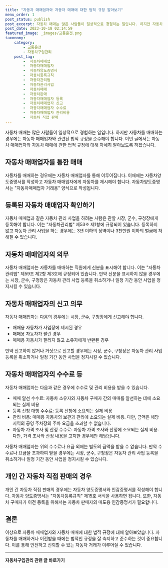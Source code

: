 ```yaml
---
title: "자동차 매매업자와 자동차 매매에 대한 법적 규정 알아보기"
menu_order: 1
post_status: publish
post_excerpt: 자동차 매매는 많은 사람들이 일상적으로 경험하는 일입니다. 하지만 자동차를 매매하는 경우에는 자동차 매매업자와 관련된 법적 규정을 준수해야 합니다. 이번 글에서는 자동차 매매업자와 자동차 매매에 관한 법적 규정에 대해 자세히 알아보도록 하겠습니다.
post_date: 2023-10-18 02:14:59
featured_image: _images/교통운전.png
taxonomy:
    category:
        - 교통운전
        - 자동차구입관리
    post_tag:
        -  자동차매매업
        -  자동차매매업자
        -  자동차양도증명서
        -  자동차등록규칙
        -  자동차관리법
        -  자동차관리사업
        -  자동차매매
        -  자동차판매
        -  자동차매매업자 등록
        -  자동차매매업자 신고
        -  자동차매매업자 수수료
        -  자동차매매업자 관리비용
        -  자동차 직접 판매
---
```



자동차 매매는 많은 사람들이 일상적으로 경험하는 일입니다. 하지만 자동차를 매매하는 경우에는 자동차 매매업자와 관련된 법적 규정을 준수해야 합니다. 이번 글에서는 자동차 매매업자와 자동차 매매에 관한 법적 규정에 대해 자세히 알아보도록 하겠습니다.

## 자동차 매매업자를 통한 매매

자동차를 매매하는 경우에는 자동차 매매업자를 통해 이루어집니다. 이때에는 자동차양도증명서를 작성하고 자동차 매매업자에게 자동차를 제시해야 합니다. 자동차양도증명서는 "자동차매매업자 거래용" 양식으로 작성됩니다.

## 등록된 자동차 매매업자 확인하기

자동차 매매업과 같은 자동차 관리 사업을 하려는 사람은 관할 시장, 군수, 구청장에게 등록해야 합니다. 이는 "자동차관리법" 제53조 제1항에 규정되어 있습니다. 등록하지 않고 자동차 관리 사업을 하는 경우에는 3년 이하의 징역이나 3천만원 이하의 벌금에 처해질 수 있습니다.

## 자동차 매매업자의 의무

자동차 매매업자는 자동차를 매매하는 직원에게 신분을 표시해야 합니다. 이는 "자동차관리법" 제59조 제2항 제3호에 규정되어 있습니다. 만약 신분을 표시하지 않을 경우에는 시장, 군수, 구청장은 자동차 관리 사업 등록을 취소하거나 일정 기간 동안 사업을 정지시킬 수 있습니다.

## 자동차 매매업자의 신고 의무

자동차 매매업자는 다음의 경우에는 시장, 군수, 구청장에게 신고해야 합니다.

- 매매용 자동차가 사업장에 제시된 경우
- 매매용 자동차가 팔린 경우
- 매매용 자동차가 팔리지 않고 소유자에게 반환된 경우

만약 신고하지 않거나 거짓으로 신고할 경우에는 시장, 군수, 구청장은 자동차 관리 사업 등록을 취소하거나 일정 기간 동안 사업을 정지시킬 수 있습니다.

## 자동차 매매업자의 수수료 등

자동차 매매업자는 다음과 같은 경우에 수수료 및 관리 비용을 받을 수 있습니다.

- 매매 알선 수수료: 자동차 소유자와 자동차 구매자 간의 매매를 알선하는 데에 소요되는 실제 비용
- 등록 신청 대행 수수료: 등록 신청에 소요되는 실제 비용
- 관리 비용: 매매용 자동차의 보관과 관리에 소요되는 실제 비용. 다만, 금액은 해당 지역의 공영 주차장의 주차 요금을 초과할 수 없습니다.
- 자동차 가격 조사 및 산정 수수료: 자동차 가격 조사와 산정에 소요되는 실제 비용. 다만, 가격 조사와 산정 내용을 고지한 경우에만 해당됩니다.

자동차 매매업자는 위의 수수료나 요금 외에는 별도의 금액을 받을 수 없습니다. 만약 수수료나 요금을 초과하여 받을 경우에는 시장, 군수, 구청장은 자동차 관리 사업 등록을 취소하거나 일정 기간 동안 사업을 정지시킬 수 있습니다.

## 개인 간 자동차 직접 판매의 경우

개인 간 자동차 직접 판매의 경우에는 자동차 양도증명서와 인감증명서를 작성해야 합니다. 자동차 양도증명서는 "자동차등록규칙" 제15호 서식을 사용하면 됩니다. 또한, 자동차 구매자가 이전 등록을 위해서는 자동차 판매자의 매도용 인감증명서가 필요합니다.

## 결론

이상으로 자동차 매매업자와 자동차 매매에 대한 법적 규정에 대해 알아보았습니다. 자동차를 매매하거나 이전받을 때에는 법적인 규정을 잘 숙지하고 준수하는 것이 중요합니다. 이를 통해 안전하고 신뢰할 수 있는 자동차 거래가 이루어질 수 있습니다.

<!-- wp:separator -->
<hr class="wp-block-separator has-alpha-channel-opacity"/>
<!-- /wp:separator -->

<!-- wp:group {"backgroundColor":"base","layout":{"type":"constrained"}} -->
<div class="wp-block-group has-base-background-color has-background"><!-- wp:paragraph {"align":"center","fontSize":"medium"} -->
<p class="has-text-align-center has-large-font-size"><strong>자동차구입관리 관련 글 바로가기</strong></p>
<!-- /wp:paragraph -->


<!-- wp:latest-posts
{"categories":[{"id":3655,"count":19,"description":"","link":"https://uknowlaw.com/category/%ec%9e%90%eb%8f%99%ec%b0%a8%ea%b5%ac%ec%9e%85%ea%b4%80%eb%a6%ac/","name":"자동차구입관리","slug":"자동차구입관리","taxonomy":"category","parent":0,"meta":[],"_links":{"self":[{"href":"https://uknowlaw.com/wp-json/wp/v2/categories/3655"}],"collection":[{"href":"https://uknowlaw.com/wp-json/wp/v2/categories"}],"about":[{"href":"https://uknowlaw.com/wp-json/wp/v2/taxonomies/category"}],"wp:post_type":[{"href":"https://uknowlaw.com/wp-json/wp/v2/posts?categories=3655"}],"curies":[{"name":"wp","href":"https://api.w.org/{rel}","templated":true}]}}],"postsToShow":100,"excerptLength":28,"postLayout":"grid","columns":2,"featuredImageAlign":"left","featuredImageSizeSlug":"large","fontSize":"small"} /--></div>
<!-- /wp:group -->
